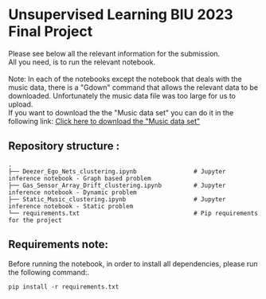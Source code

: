 # Unsupervised Learning BIU 2023 Final Project

Please see below all the relevant information for the submission.<br>
All you need, is to run the relevant notebook.<br><br>
Note: In each of the notebooks except the notebook that deals with the music data, there is a "Gdown" command that allows the relevant data to be downloaded.
Unfortunately the music data file was too large for us to upload.<br>
If you want to download the the "Music data set" you can do it in the following link:
<a href="https://os.unil.cloud.switch.ch/fma/fma_metadata.zip">Click here to download the "Music data set"</a>


## Repository structure :
    .
    ├── Deezer_Ego_Nets_clustering.ipynb                # Jupyter inference notebook - Graph based problem
    ├── Gas_Sensor_Array_Drift_clustering.ipynb         # Jupyter inference notebook - Dynamic problem
    ├── Static_Music_clustering.ipynb                   # Jupyter inference notebook - Static problem                              
    └── requirements.txt                                # Pip requirements for the project

## Requirements note:
Before running the notebook, in order to install all dependencies, please run the following command:.<br>

    pip install -r requirements.txt
